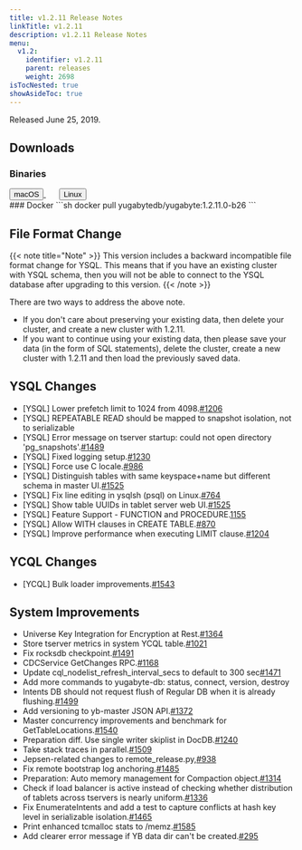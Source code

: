 ```yaml
---
title: v1.2.11 Release Notes
linkTitle: v1.2.11
description: v1.2.11 Release Notes
menu:
  v1.2:
    identifier: v1.2.11
    parent: releases
    weight: 2698
isTocNested: true
showAsideToc: true
---
```


Released June 25, 2019.

## Downloads
### Binaries
<a class="download-binary-link" href="https://downloads.yugabyte.com/yugabyte-ce-1.2.11.0-darwin.tar.gz">
  <button>
    <i class="fab fa-apple"></i><span class="download-text">macOS</span>
  </button>
</a>
&nbsp; &nbsp; &nbsp; 
<a class="download-binary-link" href="https://downloads.yugabyte.com/yugabyte-ce-1.2.11.0-linux.tar.gz">
  <button>
    <i class="fab fa-linux"></i><span class="download-text">Linux</span>
  </button>
</a>
<br />
### Docker
```sh
docker pull yugabytedb/yugabyte:1.2.11.0-b26
```

## File Format Change

{{< note title="Note" >}}
This version includes a backward incompatible file format change for YSQL. This means that if you have an existing cluster with YSQL schema, then you will not be able to connect to the YSQL database after upgrading to this version.
{{< /note >}}

There are two ways to address the above note.

* If you don't care about preserving your existing data, then delete your cluster, and create a new cluster with 1.2.11. 
* If you want to continue using your existing data, then please save your data (in the form of
  SQL statements), delete the cluster, create a new cluster with 1.2.11 and then load the previously saved data.

## YSQL Changes
* [YSQL] Lower prefetch limit to 1024 from 4098.[#1206](https://github.com/YugaByte/yugabyte-db/issues/1206)
* [YSQL] REPEATABLE READ should be mapped to snapshot isolation, not to serializable
* [YSQL] Error message on tserver startup: could not open directory
  'pg_snapshots'.[#1489](https://github.com/YugaByte/yugabyte-db/issues/1489)
* [YSQL] Fixed logging setup.[#1230](https://github.com/YugaByte/yugabyte-db/issues/1230)
* [YSQL] Force use C locale.[#986](https://github.com/YugaByte/yugabyte-db/issues/986)
* [YSQL] Distinguish tables with same keyspace+name but different schema in master
  UI.[#1525](https://github.com/YugaByte/yugabyte-db/issues/1525)
* [YSQL] Fix line editing in ysqlsh (psql) on Linux.[#764](
  https://github.com/YugaByte/yugabyte-db/issues/764)
* [YSQL] Show table UUIDs in tablet server web
  UI.[#1525](https://github.com/YugaByte/yugabyte-db/issues/1525)
* [YSQL] Feature Support - FUNCTION and
  PROCEDURE.[1155](https://github.com/YugaByte/yugabyte-db/issues/1155)
* [YSQL] Allow WITH clauses in CREATE
  TABLE.[#870](https://github.com/YugaByte/yugabyte-db/issues/870)
* [YSQL] Improve performance when executing LIMIT
  clause.[#1204](https://github.com/YugaByte/yugabyte-db/issues/1204)

## YCQL Changes
* [YCQL] Bulk loader improvements.[#1543](https://github.com/YugaByte/yugabyte-db/issues/1543)

## System Improvements
* Universe Key Integration for Encryption at
  Rest.[#1364](https://github.com/YugaByte/yugabyte-db/issues/1364)
* Store tserver metrics in system YCQL
  table.[#1021](https://github.com/YugaByte/yugabyte-db/issues/1021)
* Fix rocksdb checkpoint.[#1491](https://github.com/YugaByte/yugabyte-db/issues/1491)
* CDCService GetChanges RPC.[#1168](https://github.com/YugaByte/yugabyte-db/issues/1168)
* Update cql_nodelist_refresh_interval_secs to default to 300
  sec[#1471](https://github.com/YugaByte/yugabyte-db/issues/1471)
* Add more commands to yugabyte-db: status, connect, version, destroy 
* Intents DB should not request flush of Regular DB when it is already
  flushing.[#1499](https://github.com/YugaByte/yugabyte-db/issues/1499)
* Add versioning to yb-master JSON API.[#1372](https://github.com/YugaByte/yugabyte-db/issues/1372)
* Master concurrency improvements and benchmark for
  GetTableLocations.[#1540](https://github.com/YugaByte/yugabyte-db/issues/1540)
* Preparation diff. Use single writer skiplist in
  DocDB.[#1240](https://github.com/YugaByte/yugabyte-db/issues/1240)
* Take stack traces in parallel.[#1509](https://github.com/YugaByte/yugabyte-db/issues/1509)
* Jepsen-related changes to
  remote_release.py,[#938](https://github.com/YugaByte/yugabyte-db/issues/938)
* Fix remote bootstrap log anchoring.[#1485](https://github.com/YugaByte/yugabyte-db/issues/1485)
* Preparation: Auto memory management for Compaction
  object.[#1314](https://github.com/YugaByte/yugabyte-db/issues/1314)
* Check if load balancer is active instead of checking whether distribution of tablets across
  tservers is nearly uniform.[#1336](https://github.com/YugaByte/yugabyte-db/issues/1336)
* Fix EnumerateIntents and add a test to capture conflicts at hash key level in serializable
  isolation.[#1465](https://github.com/YugaByte/yugabyte-db/issues/1465)
*  Print enhanced tcmalloc stats to
  /memz.[#1585](https://github.com/YugaByte/yugabyte-db/issues/1585)
* Add clearer error message if YB data dir can't be
  created.[#295](https://github.com/YugaByte/yugabyte-db/issues/295)
